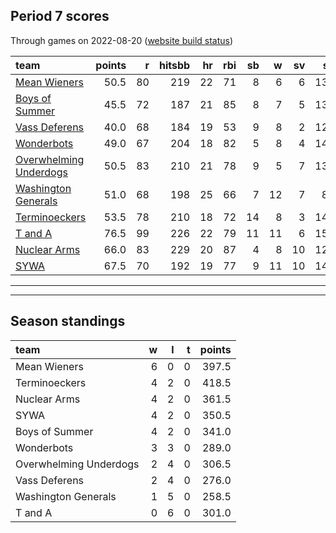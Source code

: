 

## Period 7 scores

Through games on 2022-08-20 ([website build status](https://github.com/brian-bot/pl-site/actions))


|team                                              | points|  r| hitsbb| hr| rbi| sb|  w| sv|  so|   era|  whip|
|:-------------------------------------------------|------:|--:|------:|--:|---:|--:|--:|--:|---:|-----:|-----:|
|[Mean Wieners](./meanwieners)                     |   50.5| 80|    219| 22|  71|  8|  6|  6| 130| 3.857| 1.160|
|[Boys of Summer](./boysofsummer)                  |   45.5| 72|    187| 21|  85|  8|  7|  5| 135| 3.815| 1.225|
|[Vass Deferens](./vassdeferens)                   |   40.0| 68|    184| 19|  53|  9|  8|  2| 128| 2.686| 1.041|
|[Wonderbots](./wonderbots)                        |   49.0| 67|    204| 18|  82|  5|  8|  4| 146| 3.135| 1.002|
|[Overwhelming Underdogs](./overwhelmingunderdogs) |   50.5| 83|    210| 21|  78|  9|  5|  7| 135| 4.375| 1.337|
|[Washington Generals](./washingtongenerals)       |   51.0| 68|    198| 25|  66|  7| 12|  7|  89| 2.601| 1.246|
|[Terminoeckers](./terminoeckers)                  |   53.5| 78|    210| 18|  72| 14|  8|  3| 142| 3.008| 1.212|
|[T and A](./tanda)                                |   76.5| 99|    226| 22|  79| 11| 11|  6| 159| 3.612| 1.204|
|[Nuclear Arms](./nucleararms)                     |   66.0| 83|    229| 20|  87|  4|  8| 10| 128| 3.007| 1.106|
|[SYWA](./sywa)                                    |   67.5| 70|    192| 19|  77|  9| 11| 10| 141| 2.362| 0.957|

* * *
* * *

## Season standings


|team                   |  w|  l|  t| points|
|:----------------------|--:|--:|--:|------:|
|Mean Wieners           |  6|  0|  0|  397.5|
|Terminoeckers          |  4|  2|  0|  418.5|
|Nuclear Arms           |  4|  2|  0|  361.5|
|SYWA                   |  4|  2|  0|  350.5|
|Boys of Summer         |  4|  2|  0|  341.0|
|Wonderbots             |  3|  3|  0|  289.0|
|Overwhelming Underdogs |  2|  4|  0|  306.5|
|Vass Deferens          |  2|  4|  0|  276.0|
|Washington Generals    |  1|  5|  0|  258.5|
|T and A                |  0|  6|  0|  301.0|


